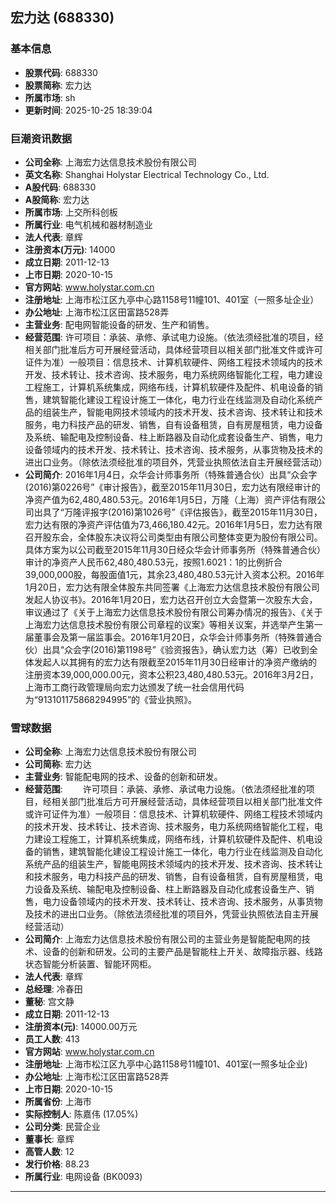 ## 宏力达 (688330)

### 基本信息

- **股票代码**: 688330
- **股票简称**: 宏力达
- **所属市场**: sh
- **更新时间**: 2025-10-25 18:39:04

### 巨潮资讯数据

- **公司全称**: 上海宏力达信息技术股份有限公司
- **英文名称**: Shanghai Holystar Electrical Technology Co., Ltd.
- **A股代码**: 688330
- **A股简称**: 宏力达
- **所属市场**: 上交所科创板
- **所属行业**: 电气机械和器材制造业
- **法人代表**: 章辉
- **注册资本(万元)**: 14000
- **成立日期**: 2011-12-13
- **上市日期**: 2020-10-15
- **官方网站**: www.holystar.com.cn
- **注册地址**: 上海市松江区九亭中心路1158号11幢101、401室（一照多址企业）
- **办公地址**: 上海市松江区田富路528弄
- **主营业务**: 配电网智能设备的研发、生产和销售。
- **经营范围**: 许可项目：承装、承修、承试电力设施。（依法须经批准的项目，经相关部门批准后方可开展经营活动，具体经营项目以相关部门批准文件或许可证件为准）一般项目：信息技术、计算机软硬件、网络工程技术领域内的技术开发、技术转让、技术咨询、技术服务，电力系统网络智能化工程，电力建设工程施工，计算机系统集成，网络布线，计算机软硬件及配件、机电设备的销售，建筑智能化建设工程设计施工一体化，电力行业在线监测及自动化系统产品的组装生产，智能电网技术领域内的技术开发、技术咨询、技术转让和技术服务，电力科技产品的研发、销售，自有设备租赁，自有房屋租赁，电力设备及系统、输配电及控制设备、柱上断路器及自动化成套设备生产、销售，电力设备领域内的技术开发、技术转让、技术咨询、技术服务，从事货物及技术的进出口业务。（除依法须经批准的项目外，凭营业执照依法自主开展经营活动）
- **公司简介**: 2016年1月4日，众华会计师事务所（特殊普通合伙）出具“众会字(2016)第0226号”《审计报告》，截至2015年11月30日，宏力达有限经审计的净资产值为62,480,480.53元。2016年1月5日，万隆（上海）资产评估有限公司出具了“万隆评报字(2016)第1026号”《评估报告》，截至2015年11月30日，宏力达有限的净资产评估值为73,466,180.42元。2016年1月5日，宏力达有限召开股东会，全体股东决议将公司类型由有限公司整体变更为股份有限公司。具体方案为以公司截至2015年11月30日经众华会计师事务所（特殊普通合伙）审计的净资产人民币62,480,480.53元，按照1.6021：1的比例折合39,000,000股，每股面值1元，其余23,480,480.53元计入资本公积。2016年1月20日，宏力达有限全体股东共同签署《上海宏力达信息技术股份有限公司发起人协议书》。2016年1月20日，宏力达召开创立大会暨第一次股东大会，审议通过了《关于上海宏力达信息技术股份有限公司筹办情况的报告》、《关于上海宏力达信息技术股份有限公司章程的议案》等相关议案，并选举产生第一届董事会及第一届监事会。2016年1月20日，众华会计师事务所（特殊普通合伙）出具“众会字(2016)第1198号”《验资报告》，确认宏力达（筹）已收到全体发起人以其拥有的宏力达有限截至2015年11月30日经审计的净资产缴纳的注册资本39,000,000.00元，资本公积23,480,480.53元。2016年3月2日，上海市工商行政管理局向宏力达颁发了统一社会信用代码为“913101175868294995”的《营业执照》。

### 雪球数据

- **公司全称**: 上海宏力达信息技术股份有限公司
- **公司简称**: 宏力达
- **主营业务**: 智能配电网的技术、设备的创新和研发。
- **经营范围**: 　　许可项目：承装、承修、承试电力设施。（依法须经批准的项目，经相关部门批准后方可开展经营活动，具体经营项目以相关部门批准文件或许可证件为准）一般项目：信息技术、计算机软硬件、网络工程技术领域内的技术开发、技术转让、技术咨询、技术服务，电力系统网络智能化工程，电力建设工程施工，计算机系统集成，网络布线，计算机软硬件及配件、机电设备的销售，建筑智能化建设工程设计施工一体化，电力行业在线监测及自动化系统产品的组装生产，智能电网技术领域内的技术开发、技术咨询、技术转让和技术服务，电力科技产品的研发、销售，自有设备租赁，自有房屋租赁，电力设备及系统、输配电及控制设备、柱上断路器及自动化成套设备生产、销售，电力设备领域内的技术开发、技术转让、技术咨询、技术服务，从事货物及技术的进出口业务。（除依法须经批准的项目外，凭营业执照依法自主开展经营活动）
- **公司简介**: 上海宏力达信息技术股份有限公司的主营业务是智能配电网的技术、设备的创新和研发。公司的主要产品是智能柱上开关、故障指示器、线路状态智能分析装置、智能环网柜。
- **法人代表**: 章辉
- **总经理**: 冷春田
- **董秘**: 宫文静
- **成立日期**: 2011-12-13
- **注册资本(元)**: 14000.00万元
- **员工人数**: 413
- **官方网站**: www.holystar.com.cn
- **注册地址**: 上海市松江区九亭中心路1158号11幢101、401室(一照多址企业)
- **办公地址**: 上海市松江区田富路528弄
- **上市日期**: 2020-10-15
- **所属省份**: 上海市
- **实际控制人**: 陈嘉伟 (17.05%)
- **公司分类**: 民营企业
- **董事长**: 章辉
- **高管人数**: 12
- **发行价格**: 88.23
- **所属行业**: 电网设备 (BK0093)

---